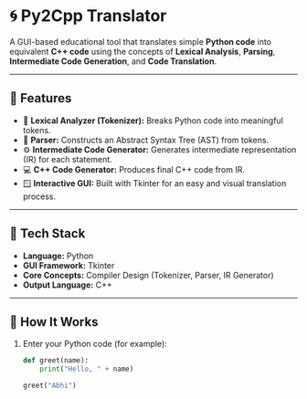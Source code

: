 # 🌀 Py2Cpp Translator

A GUI-based educational tool that translates simple **Python code** into equivalent **C++ code** using the concepts of **Lexical Analysis**, **Parsing**, **Intermediate Code Generation**, and **Code Translation**.

---

## 🚀 Features

- 🧩 **Lexical Analyzer (Tokenizer):** Breaks Python code into meaningful tokens.  
- 🧠 **Parser:** Constructs an Abstract Syntax Tree (AST) from tokens.  
- ⚙️ **Intermediate Code Generator:** Generates intermediate representation (IR) for each statement.  
- 💻 **C++ Code Generator:** Produces final C++ code from IR.  
- 🪟 **Interactive GUI:** Built with Tkinter for an easy and visual translation process.

---

## 🧱 Tech Stack

- **Language:** Python  
- **GUI Framework:** Tkinter  
- **Core Concepts:** Compiler Design (Tokenizer, Parser, IR Generator)  
- **Output Language:** C++

---

## 🧩 How It Works

1. Enter your Python code (for example):
   ```python
   def greet(name):
       print("Hello, " + name)
   
   greet("Abhi")

